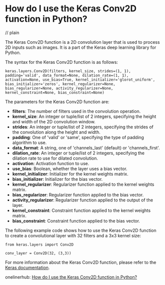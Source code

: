 # How do I use the Keras Conv2D function in Python?
// plain

The Keras Conv2D function is a 2D convolution layer that is used to process 2D inputs such as images. It is a part of the Keras deep learning library for Python.

The syntax for the Keras Conv2D function is as follows:

```
keras.layers.Conv2D(filters, kernel_size, strides=(1, 1), padding='valid', data_format=None, dilation_rate=(1, 1), activation=None, use_bias=True, kernel_initializer='glorot_uniform', bias_initializer='zeros', kernel_regularizer=None, bias_regularizer=None, activity_regularizer=None, kernel_constraint=None, bias_constraint=None)
```

The parameters for the Keras Conv2D function are:

* **filters**: The number of filters used in the convolution operation.
* **kernel_size**: An integer or tuple/list of 2 integers, specifying the height and width of the 2D convolution window.
* **strides**: An integer or tuple/list of 2 integers, specifying the strides of the convolution along the height and width.
* **padding**: One of 'valid' or 'same', specifying the type of padding algorithm to use.
* **data_format**: A string, one of 'channels_last' (default) or 'channels_first'.
* **dilation_rate**: An integer or tuple/list of 2 integers, specifying the dilation rate to use for dilated convolution.
* **activation**: Activation function to use.
* **use_bias**: Boolean, whether the layer uses a bias vector.
* **kernel_initializer**: Initializer for the kernel weights matrix.
* **bias_initializer**: Initializer for the bias vector.
* **kernel_regularizer**: Regularizer function applied to the kernel weights matrix.
* **bias_regularizer**: Regularizer function applied to the bias vector.
* **activity_regularizer**: Regularizer function applied to the output of the layer.
* **kernel_constraint**: Constraint function applied to the kernel weights matrix.
* **bias_constraint**: Constraint function applied to the bias vector.

The following example code shows how to use the Keras Conv2D function to create a convolutional layer with 32 filters and a 3x3 kernel size:

```
from keras.layers import Conv2D

conv_layer = Conv2D(32, (3,3))
```

For more information about the Keras Conv2D function, please refer to the [Keras documentation](https://keras.io/api/layers/convolution_layers/convolution2d/).

onelinerhub: [How do I use the Keras Conv2D function in Python?](https://onelinerhub.com/python-keras/how-do-i-use-the-keras-conv-d-function-in-python)
